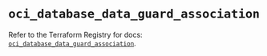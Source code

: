 # `oci_database_data_guard_association`

Refer to the Terraform Registry for docs: [`oci_database_data_guard_association`](https://registry.terraform.io/providers/oracle/oci/6.18.0/docs/resources/database_data_guard_association).
